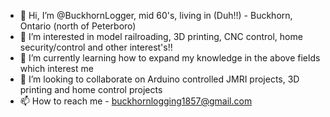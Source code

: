- 👋 Hi, I’m @BuckhornLogger, mid 60's, living in (Duh!!) - Buckhorn, Ontario (north of Peterboro)
- 👀 I’m interested in model railroading, 3D printing, CNC control, home security/control and other interest's!!
- 🌱 I’m currently learning how to expand my knowledge in the above fields which interest me
- 💞️ I’m looking to collaborate on Arduino controlled JMRI projects, 3D printing and home control projects
- 📫 How to reach me - buckhornlogging1857@gmail.com

<!---
BuckhornLogger/BuckhornLogger is a ✨ special ✨ repository because its `README.md` (this file) appears on your GitHub profile.
You can click the Preview link to take a look at your changes.
--->
